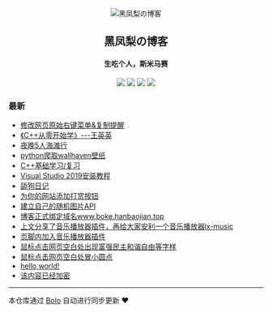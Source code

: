 <p align="center"><img alt="黑凤梨の博客" src="https://s1.ax1x.com/2020/09/04/wF7k2n.th.png"></p><h2 align="center">
黑凤梨の博客
</h2>

<h4 align="center">生吃个人，斯米马赛</h4>
<p align="center"><a title="黑凤梨の博客" target="_blank" href="https://github.com/heifengli6666/bolo-blog"><img src="https://img.shields.io/github/last-commit/heifengli6666/bolo-blog.svg?style=flat-square&color=FF9900"></a>
<a title="GitHub repo size in bytes" target="_blank" href="https://github.com/heifengli6666/bolo-blog"><img src="https://img.shields.io/github/repo-size/heifengli6666/bolo-blog.svg?style=flat-square"></a>
<a title="Bolo Version" target="_blank" href="https://github.com/adlered/bolo-solo"><img src="https://img.shields.io/badge/bolo-v2.1 稳定版-f1e05a.svg?style=flat-square&color=blueviolet"></a>
<a title="Hits" target="_blank" href="https://github.com/88250/hits"><img src="https://hits.b3log.org/heifengli6666/bolo-blog.svg"></a></p>

### 最新

* [修改网页原始右键菜单&复制提醒](http://106.54.174.240/articles/2020/10/06/1601994533906.html)
* [《C++从零开始学》---王英英](http://106.54.174.240/articles/2020/10/03/1601689159093.html)
* [夜晚5人海滩行](http://106.54.174.240/articles/2020/10/01/1601526330322.html)
* [python爬取wallhaven壁纸](http://106.54.174.240/articles/2020/09/23/1600861774874.html)
* [C++基础学习/复习](http://106.54.174.240/articles/2020/09/20/1600560700833.html)
* [Visual Studio 2019安装教程](http://106.54.174.240/articles/2020/09/17/1600326732106.html)
* [舔狗日记](http://106.54.174.240/articles/2020/09/10/1599745885516.html)
* [为你的网站添加打赏按钮](http://106.54.174.240/articles/2020/09/10/1599718126657.html)
* [建立自己的随机图片API](http://106.54.174.240/articles/2020/09/08/1599540229522.html)
* [博客正式绑定域名www.boke.hanbaojian.top](http://106.54.174.240/articles/2020/09/05/1599315181886.html)
* [上文分享了音乐播放器插件，再给大家安利一个音乐播放器lx-music](http://106.54.174.240/articles/2020/09/05/1599282559863.html)
* [页脚内加入音乐播放器插件](http://106.54.174.240/music)
* [鼠标点击网页空白处出现富强民主和谐自由等字样](http://106.54.174.240/articles/2020/09/05/1599267901128.html)
* [鼠标点击网页空白处冒小圆点](http://106.54.174.240/articles/2020/09/05/1599265315675.html)
* [hello,world!](http://106.54.174.240/first)
* [该内容已经加密](http://106.54.174.240/articles/2020/09/04/1599579137573.html)



---

本仓库通过 [Bolo](https://github.com/adlered/bolo-solo) 自动进行同步更新 ❤️ 